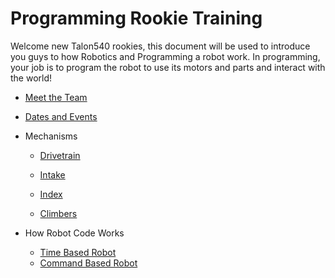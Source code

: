 # Programming Rookie Training

Welcome new Talon540 rookies, this document will be used to introduce you guys to how Robotics and Programming a robot work. In programming, your job is to program the robot to use its motors and parts and interact with the world!

- [Meet the Team](https://github.com/Talon540Programming/Rookie-Training/blob/main/Team%20Introduction.md)
- [Dates and Events](https://github.com/Talon540Programming/Rookie-Training/blob/main/Dates%20and%20Events.md)
- Mechanisms
    - [Drivetrain](https://github.com/Talon540Programming/Rookie-Training/blob/main/Mechanisms/Drivetrains.md)

    - [Intake](https://github.com/Talon540Programming/Rookie-Training/blob/main/Mechanisms/OtherMechanisms.md)

    - [Index](https://github.com/Talon540Programming/Rookie-Training/blob/main/Mechanisms/OtherMechanisms.md)

    - [Climbers](https://github.com/Talon540Programming/Rookie-Training/blob/main/Mechanisms/OtherMechanisms.md)
    
- How Robot Code Works
    - [Time Based Robot](https://github.com/Talon540Programming/Rookie-Training/blob/main/Robot%20Code%20Overview/Time%20Based/Time%20Based%20Code.md)
    - [Command Based Robot](https://github.com/Talon540Programming/Rookie-Training/blob/main/Robot%20Code%20Overview/Command%20Based/Command%20Based%20Code.md)